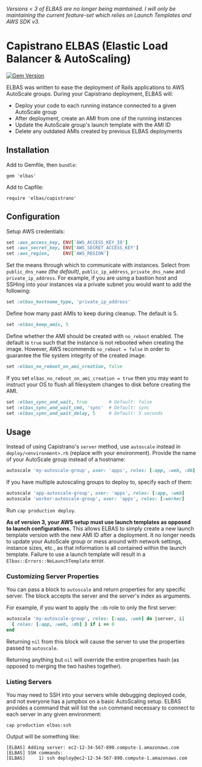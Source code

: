 *Versions < 3 of ELBAS are no longer being maintained. I will only be maintaining the current feature-set which relies on Launch Templates and AWS SDK v3.*

# Capistrano ELBAS (Elastic Load Balancer & AutoScaling)

[![Gem Version](https://badge.fury.io/rb/elbas.svg)](https://badge.fury.io/rb/elbas)

ELBAS was written to ease the deployment of Rails applications to AWS AutoScale
groups. During your Capistrano deployment, ELBAS will:

- Deploy your code to each running instance connected to a given AutoScale group
- After deployment, create an AMI from one of the running instances
- Update the AutoScale group's launch template with the AMI ID
- Delete any outdated AMIs created by previous ELBAS deployments

## Installation

Add to Gemfile, then `bundle`:

`gem 'elbas'`

Add to Capfile:

`require 'elbas/capistrano'`

## Configuration

Setup AWS credentials:

```ruby
set :aws_access_key, ENV['AWS_ACCESS_KEY_ID']
set :aws_secret_key, ENV['AWS_SECRET_ACCESS_KEY']
set :aws_region,     ENV['AWS_REGION']
```

Set the means through which to communicate with instances. Select from `public_dns_name` *(the default)*, `public_ip_address`, `private_dns_name` and `private_ip_address`. For example, if you are using a bastion host and SSHing into your instances via a private subnet you would want to add the following:

```ruby
set :elbas_hostname_type, 'private_ip_address'
```

Define how many past AMIs to keep during cleanup. The default is 5.

```ruby
set :elbas_keep_amis, 5
```

Define whether the AMI should be created with `no_reboot` enabled. The default is `true` such that the instance is not rebooted when creating the image. However, AWS recommends `no_reboot = false` in order to guarantee the file system integrity of the created image.

```ruby
set :elbas_no_reboot_on_ami_creation, false
```

If you set `elbas_no_reboot_on_ami_creation = true` then you may want to instruct your OS to flush all filesystem changes to disk before creating the AMI.

```ruby
set :elbas_sync_and_wait, true        # Default: false
set :elbas_sync_and_wait_cmd, 'sync'  # Default: sync
set :elbas_sync_and_wait_delay, 5     # Default: 5 seconds
```

## Usage

Instead of using Capistrano's `server` method, use `autoscale` instead in
`deploy/<environment>.rb` (replace <environment> with your environment). Provide
the name of your AutoScale group instead of a hostname:

```ruby
autoscale 'my-autoscale-group', user: 'apps', roles: [:app, :web, :db]
```

If you have multiple autoscaling groups to deploy to, specify each of them:

```ruby
autoscale 'app-autoscale-group', user: 'apps', roles: [:app, :web]
autoscale 'worker-autoscale-group', user: 'apps', roles: [:worker]
```

Run `cap production deploy`.

**As of version 3, your AWS setup must use launch templates as opposed to launch
configurations.** This allows ELBAS to simply create a new launch template version
with the new AMI ID after a deployment. It no longer needs to update your
AutoScale group or mess around with network settings, instance sizes, etc., as
that information is all contained within the launch template. Failure to use a
launch template will result in a `Elbas::Errors::NoLaunchTemplate` error.

### Customizing Server Properties

You can pass a block to `autoscale` and return properties for any specific server.
The block accepts the server and the server's index as arguments.

For example, if you want to apply the `:db` role to only the first server:

```ruby
autoscale 'my-autoscale-group', roles: [:app, :web] do |server, i|
  { roles: [:app, :web, :db] } if i == 0
end
```

Returning `nil` from this block will cause the server to use the properties
passed to `autoscale`.

Returning anything but `nil` will override the entire properties hash (as
opposed to merging the two hashes together).

### Listing Servers

You may need to SSH into your servers while debugging deployed code, and
not everyone has a jumpbox on a basic AutoScaling setup. ELBAS provides a command
that will list the `ssh` command necessary to connect to each server in any given
environment:

```
cap production elbas:ssh
```

Output will be something like:

```
[ELBAS] Adding server: ec2-12-34-567-890.compute-1.amazonaws.com
[ELBAS] SSH commands:
[ELBAS]     1) ssh deploy@ec2-12-34-567-890.compute-1.amazonaws.com
```
